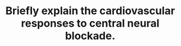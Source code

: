 ---
title: "Briefly explain the cardiovascular responses to central neural blockade."
entityType: SAQ
exam: PEX
college: ANZCA
year: 2007
sitting: B
question: 9
passRate: 42
EC_expectedDomains:
- "To achieve a pass, candidates were expected to describe the effects of sympathetic blockade on arterial and venous vessels, how these lead to a drop in cardiac output and blood pressure, and compensatory reflexes involving the various baroreceptors and atrial naturetic peptide."
- "Explanations should have included effects of potential α and ß blockade, and the fact that venodilation (venous side contain 75% of blood volume) and consequent decreased venous return is more significant than vasodilation."
EC_extraCredit:
- "Additional marks were allocated for explaining: - Effects of sympathetic blockade at different levels e.g. Sacral blockade alone – little effect as parasympathetic fibres involved only; lumbar blockade vs high thoracic blockade “high” block affecting brainstem; - Mid-thoracic block and renal compensatory mechanism to increase blood flow via JG cells (and not an increase in sympathetic outflow from brainstem vasomotor centre as described by a number of candidates); - Possible contribution of Bezold-Jarisch reflex; - Afferent/efferent nerves and central control response of high and low pressure baroreceptors; - Consequences of age, hypovolaemia."
EC_errorsCommon:
- "Many candidates failed to explain why hypotension is more pronounced with ascending block height, and/or effects seen with blockade of cardio- accelerator fibres (T1 – 4)."
- "Answers describing “vasodilation” were read as meaning arterial dilatation alone."
- "Detailed descriptions of drugs or techniques used to attain an epidural/spinal block did not attract marks."
---